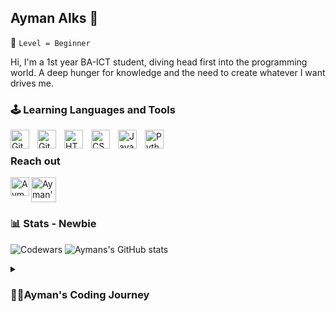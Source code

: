 ## Ayman Alks 🐛

🌱 `Level = Beginner` 


Hi, I'm a 1st year BA-ICT student, diving head first into the programming world.
A deep hunger for knowledge and the need to create whatever I want drives me.

### 🕹 Learning Languages and Tools 

<img align="left" alt="Git" width="30px" style="padding-right:10px;" src="https://cdn.jsdelivr.net/gh/devicons/devicon/icons/vscode/vscode-original.svg" />          
<img align="left" alt="Git" width="30px" style="padding-right:10px;" src="https://cdn.jsdelivr.net/gh/devicons/devicon/icons/git/git-original.svg" />
<img align="left" alt="HTML" width="30px" style="padding-right:10px;" src="https://cdn.jsdelivr.net/gh/devicons/devicon/icons/html5/html5-plain.svg" />
<img align="left" alt="CSS" width="30px" style="padding-right:10px;" src="https://cdn.jsdelivr.net/gh/devicons/devicon/icons/css3/css3-plain.svg" />
<img align="left" alt="JavaScript" width="30px" style="padding-right:10px;" src="https://cdn.jsdelivr.net/gh/devicons/devicon/icons/javascript/javascript-plain.svg" />
<img align="left" alt="Python" width="30px" style="padding-right:10px;" src="https://cdn.jsdelivr.net/gh/devicons/devicon/icons/python/python-plain.svg" />
<br />

### Reach out
<a href="https://www.linkedin.com/in/ayman-alkholagi-786ba3219/">
  <img 
   align="centre" 
   alt="Ayman's LinkedIN" 
   width="40x"
   src="https://img.icons8.com/color/48/linkedin.png" />
  
</a>
<a href="https://twitter.com/TheAlkermist">
  <img align="left" 
    alt="Ayman Alks | Twitter" 
    width="30px" 
    src="https://upload.wikimedia.org/wikipedia/commons/6/6f/Logo_of_Twitter.svg" />
</a>



### 📊 Stats - Newbie
![Codewars](https://github.r2v.ch/codewars?user=The_Alkermist&theme=gradient)
![Aymans's GitHub stats](https://github-readme-stats.vercel.app/api?username=ayman-alks&show_icons=true&theme=default_repocard)

<details>
 <summary><h3>🧙‍♂️Ayman's Coding Journey</h3></summary>
   I've always wanted be able to build whatever I wanted to, it didn't matter what it was, just had fun doing so, and I like that about IT, particularly software, specifically games. The freedom that it provides to work on anything you want to, or anything that you need, and seeing it in action, hopefully working the way it was intended 😂 I've had a couple of small 2D pixel art Godot projects 🕹 but never really got far with it as I lack the know how. So here I am on a quest to learn the skills I need to and grow, and to finally have the ability to build dreams✨rather than just dream about it.  

<!--
**Ayman-Alks/Ayman-Alks** is a ✨ _special_  repository because its `README.md` (this file) appears on your GitHub profile.

Here are some ideas to get you started:

- 🔭 I’m currently working on ...
- 🌱 I’m currently learning ...
- 👯 I’m looking to collaborate on ...
- 🤔 I’m looking for help with ...
- 💬 Ask me about ...
- 📫 How to reach me: ...
- ⚡ Fun fact: ...
-->

